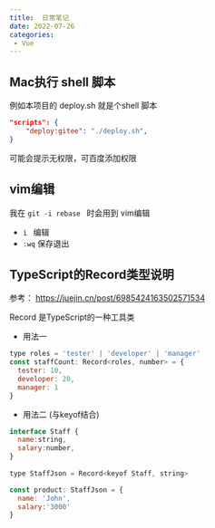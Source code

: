 ```yaml
---
title:  日常笔记
date: 2022-07-26
categories: 
 - Vue
---
```

<Boxx type='tip' />

## Mac执行 shell 脚本

例如本项目的 deploy.sh 就是个shell 脚本

```json
"scripts": {
    "deploy:gitee": "./deploy.sh",
}
```

可能会提示无权限，可百度添加权限

## vim编辑

我在 `git -i rebase `  时会用到 vim编辑

- `i ` 编辑
- `:wq` 保存退出


## TypeScript的Record类型说明

参考： https://juejin.cn/post/6985424163502571534 

Record 是TypeScript的一种工具类 



- 用法一
```js
type roles = 'tester' | 'developer' | 'manager'
const staffCount: Record<roles, number> = {
  tester: 10,
  developer: 20,
  manager: 1
}
```

- 用法二 (与keyof结合)

```js
interface Staff {
  name:string,
  salary:number,
}
  
type StaffJson = Record<keyof Staff, string>

const product: StaffJson = {
  name: 'John',
  salary:'3000'
}
```
